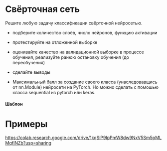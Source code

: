 # Свёрточная сеть
Решите любую задачу классификации свёрточной нейросетью.
- подберите количество слоёв, число нейронов, функцию активации
- протестируйте на отложенной выборке
- оценивайте качество на валидационной выборке в процессе обучения, реализуйте ранюю остановку обучения (до переобучения)
- сделайте выводы

- Максимальный балл за создание своего класса (унаследовавщись от nn.Module) нейросети на PyTorch. Но можно сделать с помошью класса sequential из pytorch или keras.

#### Шаблон

# Примеры
https://colab.research.google.com/drive/1kqSiP9IpPmW8dw9NxV5Sm5pMLMqfINZb?usp=sharing

